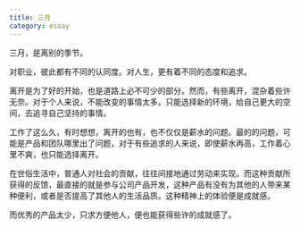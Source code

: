 ```yaml
---
title: 三月
category: essay
---
```


三月，是离别的季节。

对职业，彼此都有不同的认同度。对人生，更有着不同的态度和追求。

离开是为了好的开始，也是道路上必不可少的部分。然而，有些离开，混杂着些许无奈。对于个人来说，不能改变的事情太多。只能选择新的环境，给自己更大的空间，去追寻自己坚持的事情。

工作了这么久，有时想想，离开的也有，也不仅仅是薪水的问题。最的的问题，可能是产品和团队哪里出了问题，对于有些追求的人来说，即使薪水再高，工作着心里不爽，也只能选择离开。

在世俗生活中，普通人对社会的贡献，往往间接地通过劳动来实现。而这种贡献所获得的反馈，最直接的就是参与公司产品开发，这种产品有没有为其他的人带来某种便利，或者是否提高了其他人的生活品质。这种精神上的体验便是成就感。

而优秀的产品太少，只求方便他人，便也能获得些许的成就感了。
